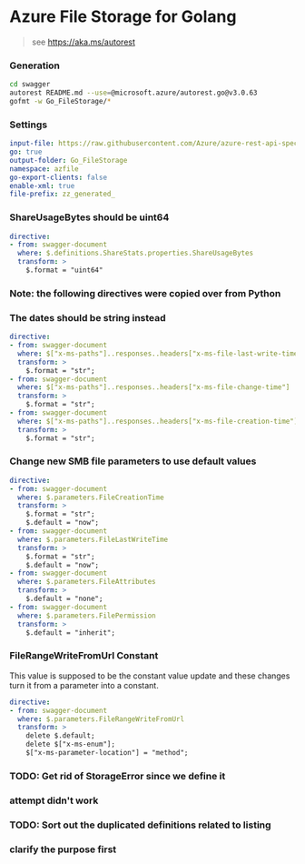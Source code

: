 # Azure File Storage for Golang

> see https://aka.ms/autorest

### Generation
```bash
cd swagger
autorest README.md --use=@microsoft.azure/autorest.go@v3.0.63
gofmt -w Go_FileStorage/*
```

### Settings
``` yaml
input-file: https://raw.githubusercontent.com/Azure/azure-rest-api-specs/storage-dataplane-preview/specification/storage/data-plane/Microsoft.FileStorage/preview/2019-02-02/file.json
go: true
output-folder: Go_FileStorage
namespace: azfile
go-export-clients: false
enable-xml: true
file-prefix: zz_generated_
```

### ShareUsageBytes should be uint64
``` yaml
directive:
- from: swagger-document
  where: $.definitions.ShareStats.properties.ShareUsageBytes
  transform: >
    $.format = "uint64"
```

### Note: the following directives were copied over from Python
### The dates should be string instead
``` yaml
directive:
- from: swagger-document
  where: $["x-ms-paths"]..responses..headers["x-ms-file-last-write-time"]
  transform: >
    $.format = "str";
- from: swagger-document
  where: $["x-ms-paths"]..responses..headers["x-ms-file-change-time"]
  transform: >
    $.format = "str";
- from: swagger-document
  where: $["x-ms-paths"]..responses..headers["x-ms-file-creation-time"]
  transform: >
    $.format = "str";
```

### Change new SMB file parameters to use default values
``` yaml
directive:
- from: swagger-document
  where: $.parameters.FileCreationTime
  transform: >
    $.format = "str";
    $.default = "now";
- from: swagger-document
  where: $.parameters.FileLastWriteTime
  transform: >
    $.format = "str";
    $.default = "now";
- from: swagger-document
  where: $.parameters.FileAttributes
  transform: >
    $.default = "none";
- from: swagger-document
  where: $.parameters.FilePermission
  transform: >
    $.default = "inherit";
```

### FileRangeWriteFromUrl Constant
This value is supposed to be the constant value update and these changes turn it from a parameter into a constant.
``` yaml
directive:
- from: swagger-document
  where: $.parameters.FileRangeWriteFromUrl
  transform: >
    delete $.default;
    delete $["x-ms-enum"];
    $["x-ms-parameter-location"] = "method";
```

### TODO: Get rid of StorageError since we define it
### attempt didn't work

### TODO: Sort out the duplicated definitions related to listing
### clarify the purpose first